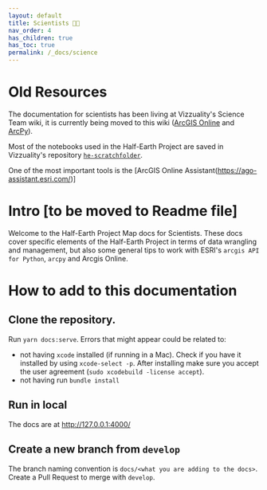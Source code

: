 ```yaml
---
layout: default
title: Scientists 🧑‍🔬
nav_order: 4
has_children: true
has_toc: true
permalink: /_docs/science
---
```

# Old Resources
The documentation for scientists has been living at Vizzuality's Science Team wiki, it is currently being moved to this wiki ([ArcGIS Online](https://github.com/Vizzuality/sci-team-wiki/wiki/ESRI---ArcGIS-Online) and [ArcPy](https://github.com/Vizzuality/sci-team-wiki/wiki/ESRI-Arcpy)).

Most of the notebooks used in the Half-Earth Project are saved in Vizzuality's repository [`he-scratchfolder`](https://github.com/Vizzuality/he-scratchfolder).

One of the most important tools is the [ArcGIS Online Assistant(https://ago-assistant.esri.com/)]
# Intro [to be moved to Readme file]
Welcome to the Half-Earth Project Map docs for Scientists. These docs cover specific elements of the Half-Earth Project in terms of data wrangling and management, but also some general tips to work with ESRI's `arcgis API for Python`, `arcpy` and Arcgis Online.
# How to add to this documentation
## Clone the repository.
Run `yarn docs:serve`. Errors that might appear could be related to:
- not having `xcode` installed (if running in a Mac). Check if you have it installed by using `xcode-select -p`. After installing make sure you accept the user agreement (`sudo xcodebuild -license accept`).
- not having run `bundle install`

## Run in local
The docs are at http://127.0.0.1:4000/

## Create a new branch from `develop`
The branch naming convention is `docs/<what you are adding to the docs>`. Create a Pull Request to merge with `develop`.
